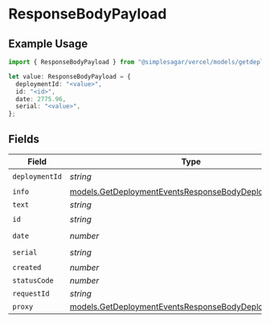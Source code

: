 # ResponseBodyPayload

## Example Usage

```typescript
import { ResponseBodyPayload } from "@simplesagar/vercel/models/getdeploymenteventsop.js";

let value: ResponseBodyPayload = {
  deploymentId: "<value>",
  id: "<id>",
  date: 2775.96,
  serial: "<value>",
};
```

## Fields

| Field                                                                                                                  | Type                                                                                                                   | Required                                                                                                               | Description                                                                                                            |
| ---------------------------------------------------------------------------------------------------------------------- | ---------------------------------------------------------------------------------------------------------------------- | ---------------------------------------------------------------------------------------------------------------------- | ---------------------------------------------------------------------------------------------------------------------- |
| `deploymentId`                                                                                                         | *string*                                                                                                               | :heavy_check_mark:                                                                                                     | N/A                                                                                                                    |
| `info`                                                                                                                 | [models.GetDeploymentEventsResponseBodyDeploymentsInfo](../models/getdeploymenteventsresponsebodydeploymentsinfo.md)   | :heavy_minus_sign:                                                                                                     | N/A                                                                                                                    |
| `text`                                                                                                                 | *string*                                                                                                               | :heavy_minus_sign:                                                                                                     | N/A                                                                                                                    |
| `id`                                                                                                                   | *string*                                                                                                               | :heavy_check_mark:                                                                                                     | N/A                                                                                                                    |
| `date`                                                                                                                 | *number*                                                                                                               | :heavy_check_mark:                                                                                                     | N/A                                                                                                                    |
| `serial`                                                                                                               | *string*                                                                                                               | :heavy_check_mark:                                                                                                     | N/A                                                                                                                    |
| `created`                                                                                                              | *number*                                                                                                               | :heavy_minus_sign:                                                                                                     | N/A                                                                                                                    |
| `statusCode`                                                                                                           | *number*                                                                                                               | :heavy_minus_sign:                                                                                                     | N/A                                                                                                                    |
| `requestId`                                                                                                            | *string*                                                                                                               | :heavy_minus_sign:                                                                                                     | N/A                                                                                                                    |
| `proxy`                                                                                                                | [models.GetDeploymentEventsResponseBodyDeploymentsProxy](../models/getdeploymenteventsresponsebodydeploymentsproxy.md) | :heavy_minus_sign:                                                                                                     | N/A                                                                                                                    |